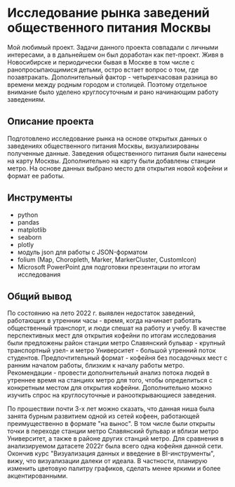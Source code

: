 # Исследование рынка заведений общественного питания Москвы
Мой любимый проект. Задачи данного проекта совпадали с личными интересами, а в дальнейшем он был доработан как пет-проект. Живя в  Новосибирске и периодически бывая в Москве в том числе с ранопросыпающимися детьми, остро встает вопрос о том, где позавтракать. Дополнительный фактор - четырехчасовая разница во времени между родным городом и столицей. Поэтому отдельное внимание было уделено круглосуточным и рано начинающим работу заведениям.
## Описание проекта
Подготовлено исследование рынка на основе открытых данных о заведениях общественного питания Москвы, визуализированы полученные данные. Заведения общественного питания были нанесены на карту Москвы. Дополнительно на карту были добавлены станции метро. На основе данных выбрано место для открытия новой кофейни и формат ее работы.
## Инструменты
- python
- pandas
- matplotlib
- seaborn
- plotly
- модуль json для работы с JSON-форматом
- folium (Map, Choropleth, Marker, MarkerCluster, CustomIcon) 
-  Microsoft PowerPoint для подготовки презентации по итогам исследования
  ## Общий вывод
  По состоянию на лето 2022 г. выявлен недостаток заведений, работающих в утреннии часы - время, когда начинает работать общественный транспорт, и люди спешат на работу и учебу. В качестве перспективных мест для открытия кофейни по итогам исследования были предложены район станции метро Славянский бульвар - крупный транспортный узел- и метро Университет - большой утренний поток студентов. Предпочтительный формат - кофейня без посадочных мест с ранним началом работы, близким к началу работы метро. Рекомендации - провести дополнительный анализ потока людей в утреннее время на станциях метро для того, чтобы определиться с конкретным местом для открытия кофейни. Дополнительно можно изучить спрос на круглосуточные и ранооткрывающиеся заведения.

  По прошествии почти 3-х лет можно сказать, что данная ниша была занята бурным развитием одной из сетей кофеен, работающей преимущественно в формате "на вынос". В том числе были открыты точки в переходе станции метро Славянский бульвар и вблизи метро Университет, а также в районе других станций метро. Для сравнения в анализируемом датасете 2022г была всего одна кофейня данной сети.
  Окончив курс "Визуализация данных и введение в BI-инструменты", вижу, что визуализации далеки от идеала. В частности, планирую изменить цветовую палитру графиков, сделать менее яркими и более акцентированными.
